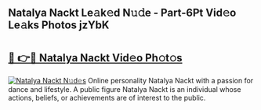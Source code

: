 ## Natalya Nackt Le𝚊k𝚎d N𝚞𝚍e - Part-6Pt Vid𝚎o Le𝚊ks Photos jzYbK

# <h2><a href="http://fb22qst.evod.top/?m=Natalya+Nackt">🔗 👉🔴 Natalya Nackt Vid𝚎o Ph𝚘t𝚘s</a></h2>

[![Natalya Nackt N𝚞d𝚎s](https://i.imgur.com/8V9OHl7.gif)](http://fb22qst.evod.top/?m=Natalya+Nackt)
Online personality Natalya Nackt with a passion for dance and lifestyle. A public figure Natalya Nackt is an individual whose actions, beliefs, or achievements are of interest to the public. 
